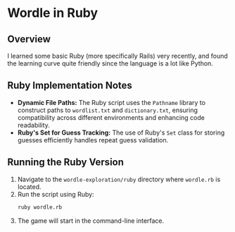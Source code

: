 # Wordle in Ruby

## Overview

I learned some basic Ruby (more specifically Rails) very recently, and found the learning curve quite friendly since the language is a lot like Python. 

## Ruby Implementation Notes

- **Dynamic File Paths:** The Ruby script uses the `Pathname` library to construct paths to `wordlist.txt` and `dictionary.txt`, ensuring compatibility across different environments and enhancing code readability. 
- **Ruby's Set for Guess Tracking:** The use of Ruby's `Set` class for storing guesses efficiently handles repeat guess validation.

## Running the Ruby Version

1. Navigate to the `wordle-exploration/ruby` directory where `wordle.rb` is located.
2. Run the script using Ruby:
   ```bash
   ruby wordle.rb
   ```
3. The game will start in the command-line interface.